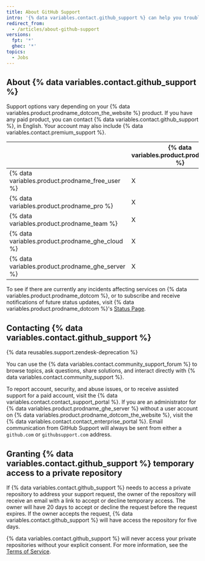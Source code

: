 ```yaml
---
title: About GitHub Support
intro: '{% data variables.contact.github_support %} can help you troubleshoot issues you run into while using {% data variables.product.prodname_dotcom %}.'
redirect_from:
  - /articles/about-github-support
versions:
  fpt: '*'
  ghec: '*'
topics:
  - Jobs
---
```


## About {% data variables.contact.github_support %}

Support options vary depending on your {% data variables.product.prodname_dotcom_the_website %} product. If you have any paid product, you can contact {% data variables.contact.github_support %}, in English. Your account may also include {% data variables.contact.premium_support %}.

|  | {% data variables.product.prodname_gcf %} | Standard support | Premium support |
|----|---------------|-------|---------------|
| {% data variables.product.prodname_free_user %} | X |  |  |  
| {% data variables.product.prodname_pro %} | X | X |  |  
| {% data variables.product.prodname_team %} | X | X |  |
| {% data variables.product.prodname_ghe_cloud %} | X | X | X |
| {% data variables.product.prodname_ghe_server %} | X | X | X |

To see if there are currently any incidents affecting services on {% data variables.product.prodname_dotcom %}, or to subscribe and receive notifications of future status updates, visit {% data variables.product.prodname_dotcom %}'s [Status Page](https://www.githubstatus.com/).

## Contacting {% data variables.contact.github_support %}

{% data reusables.support.zendesk-deprecation %}

You can use the {% data variables.contact.community_support_forum %} to browse topics, ask questions, share solutions, and interact directly with {% data variables.contact.community_support %}. 

To report account, security, and abuse issues, or to receive assisted support for a paid account, visit the {% data variables.contact.contact_support_portal %}. If you are an administrator for {% data variables.product.prodname_ghe_server %} without a user account on {% data variables.product.prodname_dotcom_the_website %}, visit the {% data variables.contact.contact_enterprise_portal %}. Email communication from GitHub Support will always be sent from either a `github.com` or `githubsupport.com` address.

## Granting {% data variables.contact.github_support %} temporary access to a private repository

If {% data variables.contact.github_support %} needs to access a private repository to address your support request, the owner of the repository will receive an email with a link to accept or decline temporary access. The owner will have 20 days to accept or decline the request before the request expires. If the owner accepts the request, {% data variables.contact.github_support %} will have access the repository for five days.

{% data variables.contact.github_support %} will never access your private repositories without your explicit consent. For more information, see the [Terms of Service](/free-pro-team@latest/github/site-policy/github-terms-of-service#3-access).
